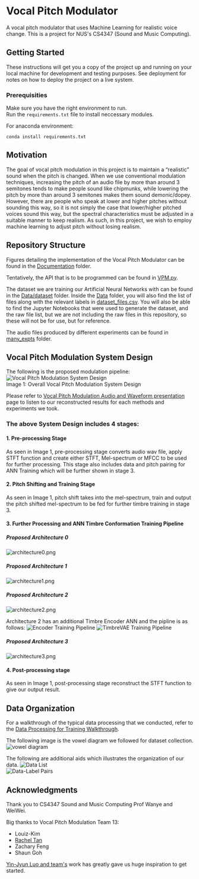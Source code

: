 # Vocal Pitch Modulator
A vocal pitch modulator that uses Machine Learning for realistic voice change. This is a project for NUS's CS4347 (Sound and Music Computing).

## Getting Started
These instructions will get you a copy of the project up and running on your local machine for development and testing purposes. See deployment for notes on how to deploy the project on a live system.

### Prerequisities
Make sure you have the right environment to run. <br/>
Run  the `requirements.txt` file to install neccessary modules. <br/>

For anaconda environment: <br/>

    conda install requirements.txt
 
## Motivation
The goal of vocal pitch modulation in this project is to maintain a “realistic” sound when the pitch is changed. When we use conventional modulation techniques, increasing the pitch of an audio file by more than around 3 semitones tends to make people sound like chipmunks, while lowering the pitch by more than around 3 semitones makes them sound demonic/dopey. However, there are people who speak at lower and higher pitches without sounding this way, so it is not simply the case that lower/higher pitched voices sound this way, but the spectral characteristics must be adjusted in a suitable manner to keep realism. As such, in this project, we wish to employ machine learning to adjust pitch without losing realism.

## Repository Structure
Figures detailing the implementation of the Vocal Pitch Modulator can be found in the [Documentation](https://github.com/zioul123/VocalPitchModulator/Documentation)  folder.

Tentatively, the API that is to be programmed can be found in [VPM.py](https://github.com/zioul123/VocalPitchModulator/VPM.py). 

The dataset we are training our Artificial Neural Networks with can be found in the [Data/dataset](https://github.com/zioul123/VocalPitchModulator/Data/dataset) folder. Inside the [Data](https://github.com/zioul123/VocalPitchModulator/Data) folder, you will also find the list of files along with the relevant labels in [dataset_files.csv](https://github.com/zioul123/VocalPitchModulator/Data/dataset_files.csv). You will also be able to find the Jupyter Notebooks that were used to generate the dataset, and the raw file list, but we are not including the raw files in this repository, so these will not be for use, but for reference.

The audio files produced by different experiments can be found in [many_expts](https://github.com/zioul123/VocalPitchModulator/many_expts) folder.

## Vocal Pitch Modulation System Design
The following is the proposed modulation pipeline:  
![Vocal Pitch Modulation System Design](/Documentation/Figures/VocalPitchModulationSystemdesign.png)<br/>
Image 1: Overall Vocal Pitch Modulation System Design

Please refer to [Vocal Pitch Modulation Audio and Waveform presentation]() page to listen to our reconstructed results for each methods and experiments we took.

### The above System Design includes 4 stages:
#### 1. Pre-processing Stage
As seen in Image 1, pre-processing stage converts audio wav file, apply STFT function and create either STFT, Mel-spectrum or MFCC to be used for further processing.
This stage also includes data and pitch pairing for ANN Training which will be further shown in stage 3.
 
#### 2. Pitch Shifting and Training Stage 
As seen in Image 1, pitch shift takes into the mel-spectrum, train and output the pitch shifted mel-spectrum to be fed for further timbre training in stage 3.
 
#### 3. Further Processing and ANN Timbre Conformation Training Pipeline
##### Proposed Architecture 0
![architecture0.png](/Documentation/Figures/architecture0.png)
##### Proposed Architecture 1
![architecture1.png](/Documentation/Figures/architecture1.png)
##### Proposed Architecture 2
![architecture2.png](/Documentation/Figures/architecture2.png)

Architecture 2 has an additional Timbre Encoder ANN and the pipline is as follows:
![Encoder Training Pipeline](/Documentation/Figures/Timbre-Enc_Training.png)
![TimbreVAE Training Pipeline](/Documentation/Figures/Timbre-VAE_Training.png)

##### Proposed Architecture 3
![architecture3.png](/Documentation/Figures/architecture3.png)


#### 4. Post-processing stage
As seen in Image 1, post-processing stage reconstruct the STFT function to give our output result.
 

## Data Organization
For a walkthrough of the typical data processing that we conducted, refer to the [Data Processing for Training Walkthrough](https://github.com/zioul123/VocalPitchModulator/blob/master/Data%20Processing%20for%20Training%20Walkthrough.ipynb).

The following image is the vowel diagram we followed for dataset collection.
![vowel diagram](/Documentation/Figures/voweldiagram.png)


The following are additional aids which illustrates the organization of our data.
![Data List](/Documentation/Figures/Data_List.png)  
![Data-Label Pairs](/Documentation/Figures/Data-Label_Pairs.png)

## Acknowledgments
Thank you to CS4347 Sound and Music Computing Prof Wanye and WeiWei.

Big thanks to Vocal Pitch Modulation Team 13: <br/>
+ Louiz-Kim
+ [Rachel Tan](www.gitub.com/racheltanxueqi)
+ Zachary Feng
+ Shaun Goh

[Yin-Jyun Luo and team's](https://arxiv.org/pdf/1906.08152.pdf) work has greatly gave us huge inspiration to get started.
